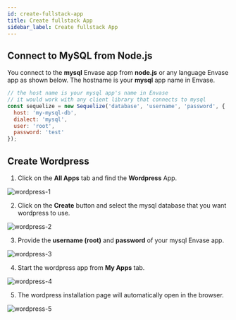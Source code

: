 ```yaml
---
id: create-fullstack-app
title: Create fullstack App
sidebar_label: Create fullstack App
---
```


## Connect to MySQL from Node.js

You connect to the **mysql** Envase app from **node.js** or any language Envase app as shown below. The hostname is your **mysql** app name in Envase.

```js
// the host name is your mysql app's name in Envase
// it would work with any client library that connects to mysql
const sequelize = new Sequelize('database', 'username', 'password', {
  host: 'my-mysql-db',
  dialect: 'mysql',
  user: 'root',
  password: 'test'
});
```

## Create Wordpress

1. Click on the **All Apps** tab and find the **Wordpress** App.

![wordpress-1](/img/create-fullstack-app/wordpress-1.png)

2. Click on the **Create** button and select the mysql database that you want wordpress to use.

![wordpress-2](/img/create-fullstack-app/wordpress-2.png)

3. Provide the **username (root)** and **password** of your mysql Envase app.

![wordpress-3](/img/create-fullstack-app/wordpress-3.png)

4. Start the wordpress app from **My Apps** tab.

![wordpress-4](/img/create-fullstack-app/wordpress-4.png)

5. The wordpress installation page will automatically open in the browser.

![wordpress-5](/img/create-fullstack-app/wordpress-5.png)

